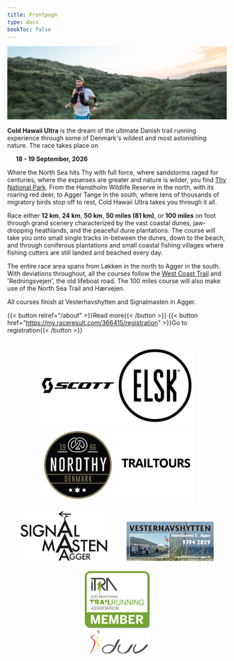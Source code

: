 ```yaml
---
title: Frontpage
type: docs
bookToc: false
---
```


![banner](/images/banner3.jpg)

**Cold Hawaii Ultra** is the dream of the ultimate Danish trail running experience through some of
 Denmark's wildest and most astonishing nature. The race takes place on

&nbsp;&nbsp;&nbsp;&nbsp; **18 - 19 September, 2026**

<!-- {{< hint info >}} -->

<!-- A letter for all participants of Cold Hawaii Ultra 2025 can be accessed  <a href="/2025_deltagerbrev.pdf">at this link (in Danish)</a>. -->

<!-- {{< /hint >}} -->

Where the North Sea hits Thy with full force, where sandstorms raged for centuries, where the
expanses are greater and nature is wilder, you find [Thy National
Park](https://nationalparkthy.dk/). From the Hanstholm Wildlife Reserve in the north, with its
roaring red deer, to Agger Tange in the south, where tens of thousands of migratory birds stop off
to rest, Cold Hawaii Ultra takes you through it all.

Race either **12 km**, **24 km**, **50 km**, **50 miles (81 km)**, or **100 miles** on foot through
grand scenery characterized by the vast coastal dunes, jaw-dropping heathlands, and the peaceful
dune plantations. The course will take you onto small single tracks in-between the dunes, down to
the beach, and through coniferous plantations and small coastal fishing villages where fishing
cutters are still landed and beached every day.

The entire race area spans from Løkken in the north to Agger in the south. With deviations
throughout, all the courses follow the [West Coast
Trail](https://naturstyrelsen.dk/naturoplevelser/naturguider/vestkyststien/) and 'Redningsvejen',
the old lifeboat road. The 100 miles course will also make use of the North Sea Trail and Hærvejen.

All courses finish at Vesterhavshytten and Signalmasten in Agger.

{{< button relref="/about" >}}Read more{{< /button >}}
{{< button href="https://my.raceresult.com/366415/registration" >}}Go to registration{{< /button >}}

<br>


<center>
<!-- <a href="https://www.viabiler.dk/afdelinger/silkeborg-ford-mazda-suzuki/" target="_blank"><img src="/viabiler.png" width="175px" /></a> -->
<a href="https://www.scott-sports.com" target="_blank"><img src="/scott-logo.png" width="175px" /></a>
<a href="https://www.elsk.com/" target="_blank"><img src="/logo_elsk.png" width="175px" /></a>
<a href="https://nordthy.com/" target="_blank"><img src="/nordthy.png" width="175px" /></a>
<a href="https://www.trailtours.dk/" target="_blank"><img src="/trailtours.png" width="175px" /></a>
<br>
<a href="https://signalmasten-agger.dk/" target="_blank"><img src="/signalmasten.png" width="200px" style="margin: 20px"/></a>
<a href="https://vesterhavshytten-agger.dk/" target="_blank"><img src="/logo_vesterhavshytten.png" width="200px" style="margin: 20px"/></a>
<a href="https://itra.run/Races/RaceDetails/89627" target="_blank"><img src="/itra_member.png" width="150px" /></a>
<br>
<a href="http://d-u-v.org" target="_blank"><img src="/duv.png" height="60px" /></a>

</center>
